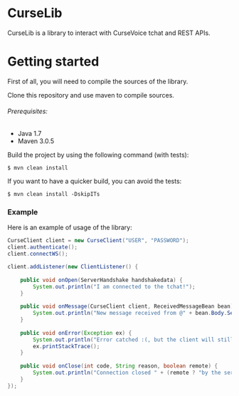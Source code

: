 # CurseLib
CurseLib is a library to interact with CurseVoice tchat and REST APIs.

# Getting started

First of all, you will need to compile the sources of the library.

Clone this repository and use maven to compile sources.

###### Prerequisites:
* Java 1.7
* Maven 3.0.5

Build the project by using the following command (with tests):

    $ mvn clean install

If you want to have a quicker build, you can avoid the tests:

    $ mvn clean install -DskipITs
    

### Example

Here is an example of usage of the library:

```java
CurseClient client = new CurseClient("USER", "PASSWORD");
client.authenticate();
client.connectWS();

client.addListener(new ClientListener() {
    
    public void onOpen(ServerHandshake handshakedata) {
        System.out.println("I am connected to the tchat!");
    }
    
    public void onMessage(CurseClient client, ReceivedMessageBean bean) {
        System.out.println("New message received from @" + bean.Body.SenderName + ": " + bean.Body.Body);
    }
    
    public void onError(Exception ex) {
        System.out.println("Error catched :(, but the client will still run.");
        ex.printStackTrace();
    }
    
    public void onClose(int code, String reason, boolean remote) {
        System.out.println("Connection closed " + (remote ? "by the server" : "") + ": (" + code + ")" + reason);
    }
});
```